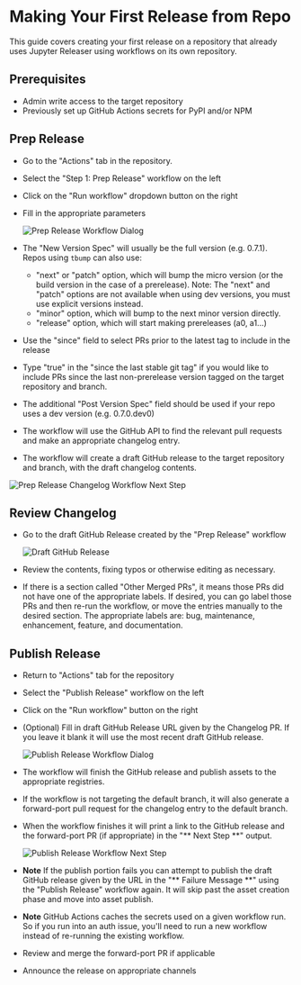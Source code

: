 # Making Your First Release from Repo

This guide covers creating your first release on a repository that
already uses Jupyter Releaser using workflows on its own repository.

## Prerequisites

- Admin write access to the target repository
- Previously set up GitHub Actions secrets for PyPI and/or NPM

## Prep Release

- Go to the "Actions" tab in the repository.

- Select the "Step 1: Prep Release" workflow on the left

- Click on the "Run workflow" dropdown button on the right

- Fill in the appropriate parameters

  ![Prep Release Workflow Dialog](../images/prep_release_repo.png)

- The "New Version Spec" will usually be the full version (e.g. 0.7.1). Repos using `tbump` can also use:

  - "next" or "patch" option, which will bump the micro version (or the build version in the case of a prerelease).
    Note: The "next" and "patch" options are not available when using dev versions, you must use explicit versions
    instead.
  - "minor" option, which will bump to the next minor version directly.
  - "release" option, which will start making prereleases (a0, a1...)

- Use the "since" field to select PRs prior to the latest tag to include in the release

- Type "true" in the "since the last stable git tag" if you would like to include PRs since the last non-prerelease version tagged on the target repository and branch.

- The additional "Post Version Spec" field should be used if your repo uses a dev version (e.g. 0.7.0.dev0)

- The workflow will use the GitHub API to find the relevant pull requests and make an appropriate changelog entry.

- The workflow will create a draft GitHub release to the target
  repository and branch, with the draft changelog contents.

![Prep Release Changelog Workflow Next Step](../images/prep_release_next_step.png)

## Review Changelog

- Go to the draft GitHub Release created by the "Prep Release" workflow

  ![Draft GitHub Release](../images/draft_github_release.png)

- Review the contents, fixing typos or otherwise editing as necessary.

- If there is a section called "Other Merged PRs", it means those PRs did not have one of the appropriate labels. If desired, you can go label those PRs and then re-run the workflow, or move the entries manually to the desired section. The appropriate labels are: bug, maintenance, enhancement, feature, and documentation.

## Publish Release

- Return to "Actions" tab for the repository

- Select the "Publish Release" workflow on the left

- Click on the "Run workflow" button on the right

- (Optional) Fill in draft GitHub Release URL given by the Changelog PR.
  If you leave it blank it will use the most recent draft GitHub release.

  ![Publish Release Workflow Dialog](../images/publish_release_repo.png)

- The workflow will finish the GitHub release and publish assets to the appropriate registries.

- If the workflow is not targeting the default branch, it will also generate a forward-port pull request for the changelog entry to the default branch.

- When the workflow finishes it will print a link to the GitHub release and the forward-port PR (if appropriate) in the "\*\* Next Step \*\*" output.

  ![Publish Release Workflow Next Step](../images/publish_release_next_step.png)

- **Note** If the publish portion fails you can attempt to publish the draft GitHub release given by the URL in the "\*\* Failure Message \*\*" using the "Publish Release" workflow again. It will skip past the asset creation phase
  and move into asset publish.

- **Note** GitHub Actions caches the secrets used on a given workflow run. So if you run into an auth issue, you'll
  need to run a new workflow instead of re-running the existing workflow.

- Review and merge the forward-port PR if applicable

- Announce the release on appropriate channels
